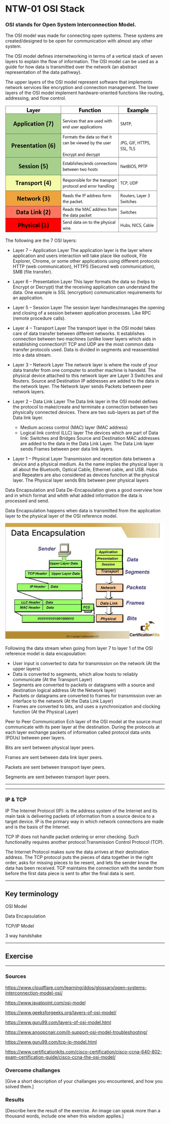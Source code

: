 # NTW-01  OSI Stack

### OSI stands for Open System Interconnection Model.

The OSI model was made for connecting open systems. These systems are created/designed to be open for communication with almost any other system.

The OSI model defines internetworking in terms of a vertical stack of seven layers to explain the flow of information. The OSI model can be used as a guide for how data is transmitted over the network (an abstract representation of the data pathway).

The upper layers of the OSI model represent software that implements network services like encryption and connection management. 
The lower layers of the OSI model implement hardware-oriented functions like routing, addressing, and flow control.

![alt text](../00_includes/NTW/OSI-model%20overview.PNG)

The following are the 7 OSI layers:

* Layer 7 – Application Layer
The application layer is the layer where application and users interaction will take place like outlook, File Explorer, Chrome, or some other applications using different protocols HTTP (web communication), HTTPS (Secured web communication), SMB (file transfer).

* Layer 6 – Presentation Layer
This layer formats the data so (helps to Encrypt or Decrypt) that the receiving application can understand the data. One example is SSL (encryption) communication requirements for an application.


* Layer 5 – Session Layer
The session layer handles/manages the opening and closing of a session between application processes. Like RPC (remote procedure calls).

* Layer 4 – Transport Layer
The transport layer in the OSI model takes care of data transfer between different networks. It establishes connection between two machines (unlike lower layers which aids in establishing connection)!!
TCP and UDP are the most common data transfer protocols used. Data is divided in segments and reassembled into a data stream.

* Layer 3 – Network Layer
The network layer is where the route of your data transfer from one computer to another machine is handeld. The physical device attached to this network layer are Layer 3 Switches and Routers.
Source and Destination IP addresses are added to the data in the network layer. The Network layer sends Packets between peer network layers.


* Layer 2 – Data Link Layer
 The Data link layer in the OSI model defines the protocol to make/create and terminate a connection between two physically connected devices.
 There are two sub-layers as part of the Data link layer.
    * Medium access control (MAC) layer (MAC address)
    * Logical link control (LLC) layer
 The devices which are part of Data link: Switches and Bridges
 Source and Destination MAC addresses are added to the data in the Data Link Layer. The Data Link layer sends Frames between peer data link layers.
 
* Layer 1 – Physical Layer
Transmission and reception data between a device and a physical medium. As the name implies the physical layer is all about the Bluetooth, Optical Cable, Ethernet cable, and USB. Hubs and Repeaters are also considered as devices function at the physical layer.
The Physical layer sends Bits between peer physical layers

Data Encapsulation and Data De-Encapsulation gives a good overview how and in which format and whith what added information the data is processed and send.

Data Encapsulation happens when data is transmitted from the application layer to the physical layer of the OSI reference model.

![alt text](../00_includes/NTW/Encapsulation%20OSI%20Model.PNG)

Following the data stream when going from layer 7 to layer 1 of the OSI reference model is data encapsulation:

* User input is converted to data for transmission on the network (At the upper layers)
* Data is converted to segments, which allow hosts to reliably communicate (At the Transport Layer)
* Segments are converted to packets or datagrams with a source and destination logical address (At the Network layer)
* Packets or datagrams are converted to frames for transmission over an interface to the network (At the Data Link Layer)
* Frames are converted to bits, and uses a synchronization and clocking function (At the Physical Layer)
 
 Peer to Peer Communication
 Ech layer of the OSI model at the source must communicate with its peer layer at the destination. During the protocols at each layer exchange packets of information called protocol data units (PDUs) between peer layers.

Bits are sent between physical layer peers.

Frames are sent between data link layer peers.

Packets are sent between transport layer peers.

Segments are sent between transport layer peers.

***
***
### IP & TCP

IP
The Internet Protocol (IP): is the address system of the Internet and its main task is delivering packets of information from a source device to a target device. IP is the primary way in which network connections are made and is the basis of the Internet.

TCP
IP does not handle packet ordering or error checking. Such functionality requires another protocol:Transmission Control Protocol (TCP).

The Internet Protocol makes sure the data arrives at their destination address. The TCP protocol puts the pieces of data together in the right order, asks for missing pieces to be resent, and lets the sender know the data has been received. TCP maintains the connection with the sender from before the first data piece is sent to after the final data is sent.






***
## Key terminology

OSI Model

Data Encapsulation

TCP/IP Model

3 way handshake






***
## Exercise


***
### Sources

https://www.cloudflare.com/learning/ddos/glossary/open-systems-interconnection-model-osi/

https://www.javatpoint.com/osi-model

https://www.geeksforgeeks.org/layers-of-osi-model/

https://www.guru99.com/layers-of-osi-model.html

https://www.anoopcnair.com/it-support-osi-model-troubleshooting/

https://www.guru99.com/tcp-ip-model.html

https://www.certificationkits.com/cisco-certification/cisco-ccna-640-802-exam-certification-guide/cisco-ccna-the-osi-model/



### Overcome challanges
[Give a short description of your challanges you encountered, and how you solved them.]

### Results
[Describe here the result of the exercise. An image can speak more than a thousand words, include one when this wisdom applies.]
